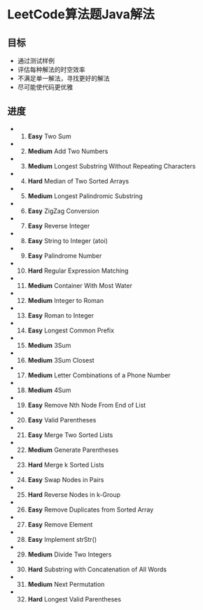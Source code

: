 # LeetCode算法题Java解法

## 目标
* 通过测试样例
* 评估每种解法的时空效率
* 不满足单一解法，寻找更好的解法
* 尽可能使代码更优雅

## 进度
* 1. **Easy** Two Sum
* 2. **Medium** Add Two Numbers
* 3. **Medium** Longest Substring Without Repeating Characters
* 4. **Hard** Median of Two Sorted Arrays
* 5. **Medium** Longest Palindromic Substring
* 6. **Easy** ZigZag Conversion
* 7. **Easy** Reverse Integer
* 8. **Easy** String to Integer (atoi)
* 9. **Easy** Palindrome Number
* 10. **Hard**  Regular Expression Matching
* 11. **Medium** Container With Most Water
* 12. **Medium** Integer to Roman
* 13. **Easy** Roman to Integer
* 14. **Easy** Longest Common Prefix
* 15. **Medium** 3Sum
* 16. **Medium** 3Sum Closest
* 17. **Medium** Letter Combinations of a Phone Number
* 18. **Medium** 4Sum
* 19. **Easy** Remove Nth Node From End of List
* 20. **Easy** Valid Parentheses
* 21. **Easy** Merge Two Sorted Lists
* 22. **Medium** Generate Parentheses
* 23. **Hard** Merge k Sorted Lists
* 24. **Easy** Swap Nodes in Pairs
* 25. **Hard** Reverse Nodes in k-Group
* 26. **Easy** Remove Duplicates from Sorted Array
* 27. **Easy** Remove Element
* 28. **Easy** Implement strStr()
* 29. **Medium** Divide Two Integers
* 30. **Hard** Substring with Concatenation of All Words
* 31. **Medium** Next Permutation
* 32. **Hard** Longest Valid Parentheses


